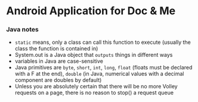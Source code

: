 # Android Application for Doc & Me

### Java notes

* `static` means, only a class can call this function to execute (usually the class the function is contained in)
* System.out is a Java object that `outputs` things in different ways
* variables in Java are case-sensitive
* Java primitives are `byte`, `short`, `int`, `long`, `float` (floats must be declared with a F at the end), `double` (in Java, numerical values with a decimal component are doubles by default)
* Unless you are absolutely certain that there will be no more Volley requests on a page, there is no reason to stop() a request queue
